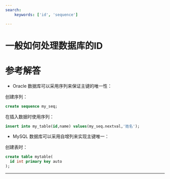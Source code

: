 ```yaml
---
search:
    keywords: ['id', 'sequence']

---
```



# 一般如何处理数据库的ID

# 参考解答

* Oracle 数据库可以采用序列来保证主键的唯一性：

创建序列：
```sql
create sequence my_seq;
```
在插入数据时使用序列：
```sql
insert into my_table(id,name) values(my_seq.nextval,'姓名');
```

* MySQL 数据库可以采用自增列来实现主键唯一：

创建表时：

```sql
create table mytable(
  id int primary key auto 
);
```
---



